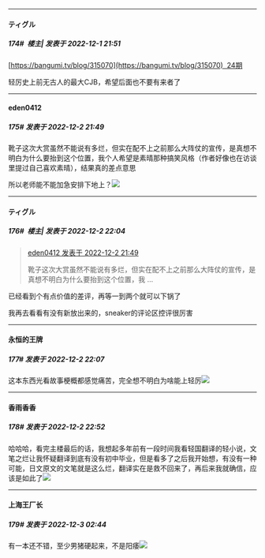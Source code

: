 

*****

####  ティグル  
##### 174#         楼主| 发表于 2022-12-1 21:51

[https://bangumi.tv/blog/315070](https://bangumi.tv/blog/315070)  24期

轻厉史上前无古人的最大CJB，希望后面也不要有来者了



*****

####  eden0412  
##### 175#       发表于 2022-12-2 21:49

靴子这次大赏虽然不能说有多烂，但实在配不上之前那么大阵仗的宣传，是真想不明白为什么要抬到这个位置，我个人希望是素晴那种搞笑风格（作者好像也在访谈里提过自己喜欢素晴），结果真的差点意思

所以老师能不能加急安排下地上？<img src="https://static.saraba1st.com/image/smiley/face2017/067.png" referrerpolicy="no-referrer">



*****

####  ティグル  
##### 176#         楼主| 发表于 2022-12-2 22:04

<blockquote><a href="httphttps://bbs.saraba1st.com/2b/forum.php?mod=redirect&amp;goto=findpost&amp;pid=58730541&amp;ptid=2086778" target="_blank">eden0412 发表于 2022-12-2 21:49</a>

靴子这次大赏虽然不能说有多烂，但实在配不上之前那么大阵仗的宣传，是真想不明白为什么要抬到这个位置，我 ...</blockquote>
已经看到个有点价值的差评，再等一到两个就可以下锅了

我再去看看有没有新放出来的，sneaker的评论区控评很厉害

*****

####  永恒的王牌  
##### 177#       发表于 2022-12-2 22:07

这本东西光看故事梗概都感觉痛苦，完全想不明白为啥能上轻厉<img src="https://static.saraba1st.com/image/smiley/face2017/001.png" referrerpolicy="no-referrer">



*****

####  香雨香香  
##### 178#       发表于 2022-12-2 22:52

哈哈哈，看完主楼最后的话，我想起多年前有一段时间我看轻国翻译的轻小说，文笔之烂让我怀疑翻译到底有没有初中毕业，但是看多了之后我开始想，有没有一种可能，日文原文的文笔就是这么烂，翻译实在是救不回来了，再后来我就确信，应该是如此了<img src="https://static.saraba1st.com/image/smiley/face2017/067.png" referrerpolicy="no-referrer">



*****

####  上海王厂长  
##### 179#       发表于 2022-12-3 02:44

有一本还不错，至少男猪硬起来，不是阳痿<img src="https://static.saraba1st.com/image/smiley/face2017/037.png" referrerpolicy="no-referrer">

